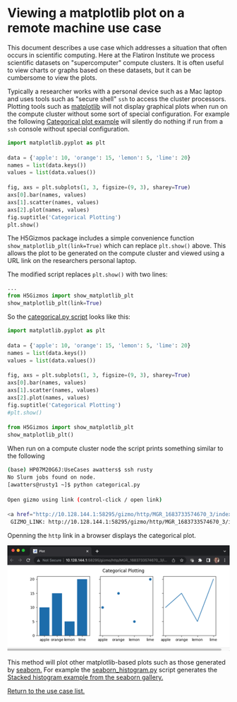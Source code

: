 
# Viewing a matplotlib plot on a remote machine use case

This document describes a use case which addresses a
situation that often occurs in scientific computing.  Here
at the Flatiron Institute we process scientific datasets on
"supercomputer" compute clusters.  It is often useful to view
charts or graphs based on these datasets, but it can be cumbersome
to view the plots.

Typically a researcher works with a personal device such as a
Mac laptop and uses tools such as "secure shell" `ssh` to access
the cluster processors.  Plotting tools such as 
<a href="https://matplotlib.org/">matplotlib</a> will not
display graphical plots when run on the compute cluster without some sort of special
configuration.  For example the following
<a href="https://matplotlib.org/stable/gallery/lines_bars_and_markers/categorical_variables.html#sphx-glr-gallery-lines-bars-and-markers-categorical-variables-py">
Categorical plot example</a> will silently do nothing if run from a `ssh`
console without special configuration.

```Python
import matplotlib.pyplot as plt

data = {'apple': 10, 'orange': 15, 'lemon': 5, 'lime': 20}
names = list(data.keys())
values = list(data.values())

fig, axs = plt.subplots(1, 3, figsize=(9, 3), sharey=True)
axs[0].bar(names, values)
axs[1].scatter(names, values)
axs[2].plot(names, values)
fig.suptitle('Categorical Plotting')
plt.show()
```

The H5Gizmos package includes a simple convenience function
`show_matplotlib_plt(link=True)` which can replace `plt.show()` above.
This allows the plot to be generated on the compute cluster
and viewed using a URL link on the
researchers personal laptop.

The modified script replaces `plt.show()` with two lines:
```Python
...
from H5Gizmos import show_matplotlib_plt
show_matplotlib_plt(link=True)
```
So the 
<a href="./categorical.py">
categorical.py script</a>
looks like this:
```Python
import matplotlib.pyplot as plt

data = {'apple': 10, 'orange': 15, 'lemon': 5, 'lime': 20}
names = list(data.keys())
values = list(data.values())

fig, axs = plt.subplots(1, 3, figsize=(9, 3), sharey=True)
axs[0].bar(names, values)
axs[1].scatter(names, values)
axs[2].plot(names, values)
fig.suptitle('Categorical Plotting')
#plt.show()

from H5Gizmos import show_matplotlib_plt
show_matplotlib_plt()
```
When run on a compute cluster node the script prints something similar to the following
```bash
(base) HP07M20G6J:UseCases awatters$ ssh rusty
No Slurm jobs found on node.
[awatters@rusty1 ~]$ python categorical.py 

Open gizmo using link (control-click / open link)

<a href="http://10.128.144.1:58295/gizmo/http/MGR_1683733574670_3/index.html" target="_blank">Click to open</a> <br> 
 GIZMO_LINK: http://10.128.144.1:58295/gizmo/http/MGR_1683733574670_3/index.html 
```
Openning the `http` link in a browser displays the categorical plot.

<img src="plot.png">

This method will plot other matplotlib-based plots such as those generated by
<a href="https://seaborn.pydata.org/index.html">
seaborn.</a>
For example the 
<a href="seaborn_histogram.py">seaborn_histogram.py</a>
script generates the 
<a href="https://seaborn.pydata.org/examples/histogram_stacked.html">
Stacked histogram example from the seaborn gallery.</a>

<a href="README.md">Return to the use case list.</a>
